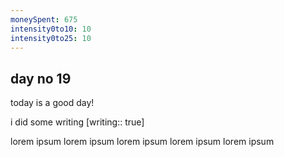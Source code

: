 ```yaml
---
moneySpent: 675
intensity0to10: 10
intensity0to25: 10
---
```

## day no 19
today is a good day!
 

i did some writing [writing:: true]

lorem ipsum lorem ipsum lorem ipsum lorem ipsum lorem ipsum

